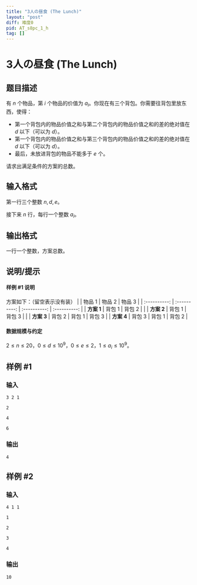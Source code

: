 ```yaml
---
title: "3人の昼食 (The Lunch)"
layout: "post"
diff: 难度0
pid: AT_s8pc_1_h
tag: []
---
```


# 3人の昼食 (The Lunch)

## 题目描述

有 $n$ 个物品，第 $i$ 个物品的价值为 $a_i$。你现在有三个背包。你需要往背包里放东西，使得：

- 第一个背包内的物品价值之和与第二个背包内的物品价值之和的差的绝对值在 $d$ 以下（可以为 $d$）。
- 第一个背包内的物品价值之和与第三个背包内的物品价值之和的差的绝对值在 $d$ 以下（可以为 $d$）。
- 最后，未放进背包的物品不能多于 $e$ 个。

请求出满足条件的方案的总数。

## 输入格式

第一行三个整数 $n,d,e$。

接下来 $n$ 行，每行一个整数 $a_i$。

## 输出格式

一行一个整数，方案总数。

## 说明/提示

#### 样例 #1 说明

方案如下：（留空表示没有装）
|  | 物品 1 | 物品 2 | 物品 3 |
| :----------: | :----------: | :----------: | :----------: |
| **方案 1** | 背包 1 | 背包 2 |  |
| **方案 2** | 背包 1 | 背包 3 |  |
| **方案 3** | 背包 2 | 背包 1 | 背包 3 |
| **方案 4** | 背包 3 | 背包 1 | 背包 2 |

#### 数据规模与约定

$2 \le n \le 20$，$0 \le d \le 10^9$，$0 \le e \le 2$，$1 \le a_i \le 10^9$。

## 样例 #1

### 输入

```
3 2 1
2
4
6
```

### 输出

```
4
```

## 样例 #2

### 输入

```
4 1 1
1
2
3
4
```

### 输出

```
10
```

